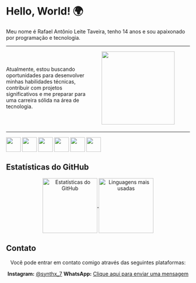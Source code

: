 # Hello, World! 🌍

Meu nome é Rafael Antônio Leite Taveira, tenho 14 anos e sou apaixonado por programação e tecnologia.

---

<div class="container">
  <div class="texto">
    <p>Atualmente, estou buscando oportunidades para desenvolver minhas habilidades técnicas, contribuir com projetos significativos e me preparar para uma carreira sólida na área de tecnologia.</p>
  </div>
  <div class="imagem">
    <img src="https://media1.tenor.com/m/BdOHYc9fC9EAAAAd/watermelon.gif" width="200">
  </div>
</div>

---

<img src="https://pics.freeicons.io/uploads/icons/png/12785093741551942290-512.png" width="40">
<img src="https://pics.freeicons.io/uploads/icons/png/21088442871540553614-512.png" width="40">
<img src="https://pics.freeicons.io/uploads/icons/png/3500035511551941187-512.png" width="40">
<img src="https://pics.freeicons.io/uploads/icons/png/8804286661557996995-512.png" width="40">
<img src="https://pics.freeicons.io/uploads/icons/png/632690741557997006-512.png" width="40">
<img src="https://pics.freeicons.io/uploads/icons/png/7267630261656670996-512.png" width="40">

## Estatísticas do GitHub

<div align="center">
  <a href="https://github.com/SynthX7">
    <img height="150em" src="https://github-readme-stats.vercel.app/api?username=synthx7&show_icons=true&theme=dark" alt="Estatísticas do GitHub">
    <img height="150em" src="https://github-readme-stats.vercel.app/api/top-langs/?username=synthx7&layout=compact&theme=dark" alt="Linguagens mais usadas">
  </a>
</div>

## Contato

<div align="center">
  Você pode entrar em contato comigo através das seguintes plataformas:
  
   **Instagram:** [@synthx_7](https://www.instagram.com/synthx_7/)
   **WhatsApp:** [Clique aqui para enviar uma mensagem](https://api.whatsapp.com/send?phone=5516994620899)
</div>

<style>
  .container {
    display: flex;
    align-items: center;
    justify-content: space-between;
    margin-bottom: 20px;
  }

  .texto {
    flex: 1;
    margin-right: 20px;
  }

  .imagem {
    flex: 1;
  }

  img {
    vertical-align: middle;
  }
</style>
